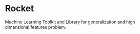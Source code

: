 # Rocket

Machine Learning Toolkit and Library for generalization and high dimensional features problem.